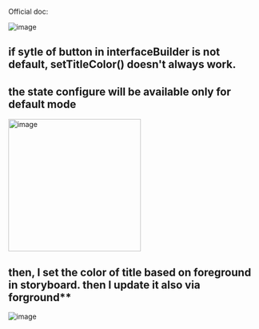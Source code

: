 Official doc:

![image](https://user-images.githubusercontent.com/81428296/151046691-ec53c8c1-3078-4e75-8cf1-953e89aa66e8.png)

## if sytle of button in interfaceBuilder is not default, setTitleColor() doesn't always work. 
## the state configure will be available only for default mode
<img width="265" alt="image" src="https://user-images.githubusercontent.com/81428296/210021648-442a6dcd-e67a-4916-bcef-e18bb00ea6e5.png">



## then, I set the color of title based on foreground in storyboard. then I update it also via forground**
![image](https://user-images.githubusercontent.com/81428296/151046998-79bb3692-378e-409e-a427-0f1b52da6274.png)

